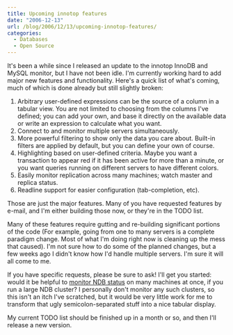 ```yaml
---
title: Upcoming innotop features
date: "2006-12-13"
url: /blog/2006/12/13/upcoming-innotop-features/
categories:
  - Databases
  - Open Source
---
```

It's been a while since I released an update to the innotop InnoDB and MySQL monitor, but I have not been idle. I'm currently working hard to add major new features and functionality. Here's a quick list of what's coming, much of which is done already but still slightly broken:

1.  Arbitrary user-defined expressions can be the source of a column in a tabular view. You are not limited to choosing from the columns I've defined; you can add your own, and base it directly on the available data or write an expression to calculate what you want.
2.  Connect to and monitor multiple servers simultaneously.
3.  More powerful filtering to show only the data you care about. Built-in filters are applied by default, but you can define your own of course.
4.  Highlighting based on user-defined criteria. Maybe you want a transaction to appear red if it has been active for more than a minute, or you want queries running on different servers to have different colors.
5.  Easily monitor replication across many machines; watch master and replica status.
6.  Readline support for easier configuration (tab-completion, etc).

Those are just the major features. Many of you have requested features by e-mail, and I'm either building those now, or they're in the TODO list.

Many of these features require gutting and re-building significant portions of the code (For example, going from one to many servers is a complete paradigm change. Most of what I'm doing right now is cleaning up the mess that caused). I'm not sure how to do some of the planned changes, but a few weeks ago I didn't know how I'd handle multiple servers. I'm sure it will all come to me.

If you have specific requests, please be sure to ask! I'll get you started: would it be helpful to [monitor NDB status](http://dev.mysql.com/doc/refman/5.1/en/show-engine.html) on many machines at once, if you run a large NDB cluster? I personally don't monitor any such clusters, so this isn't an itch I've scratched, but it would be very little work for me to transform that ugly semicolon-separated stuff into a nice tabular display.

My current TODO list should be finished up in a month or so, and then I'll release a new version. 

